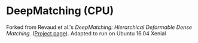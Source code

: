 # DeepMatching (CPU)
Forked from Revaud et al.'s *DeepMatching: Hierarchical Deformable Dense Matching*. ([Project page](https://thoth.inrialpes.fr/src/deepmatching/)). Adapted to run on Ubuntu 16.04 Xenial
